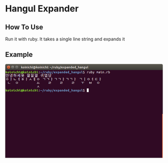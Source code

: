 # Hangul Expander

## How To Use

Run it with ruby. It takes a single line string and expands it

## Example

![Alt text](/ss.png?raw=true "Screenshot")
